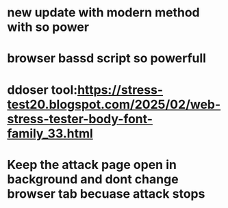 # new update with modern method with so power
# browser bassd script so powerfull
# ddoser tool:https://stress-test20.blogspot.com/2025/02/web-stress-tester-body-font-family_33.html
# Keep the attack page open in background and dont change browser tab becuase attack stops
